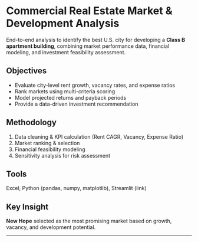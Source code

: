 # Commercial Real Estate Market & Development Analysis

End-to-end analysis to identify the best U.S. city for developing a **Class B apartment building**, combining market performance data, financial modeling, and investment feasibility assessment.

## Objectives
- Evaluate city-level rent growth, vacancy rates, and expense ratios
- Rank markets using multi-criteria scoring
- Model projected returns and payback periods
- Provide a data-driven investment recommendation

## Methodology
1. Data cleaning & KPI calculation (Rent CAGR, Vacancy, Expense Ratio)
2. Market ranking & selection
3. Financial feasibility modeling
4. Sensitivity analysis for risk assessment

## Tools
Excel, Python (pandas, numpy, matplotlib), Streamlit (link)

## Key Insight
**New Hope** selected as the most promising market based on growth, vacancy, and development potential.

---
